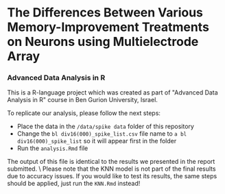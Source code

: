 # The Differences Between Various Memory-Improvement Treatments on Neurons using Multielectrode Array
### Advanced Data Analysis in R

This is a R-language project which was created as part of "Advanced Data Analysis in R" course in Ben Gurion University, Israel. 

To replicate our analysis, please follow the next steps: 
* Place the data in the `/data/spike data` folder of this repository 
* Change the `bl div16(000)_spike_list.csv` file name to `a bl div16(000)_spike_list` so it will appear first in the folder
* Run the `analysis.Rmd` file

The output of this file is identical to the results we presented in the report submitted. \ 
Please note that the KNN model is not part of the final results due to accuracy issues. If you would like to test its results, the same steps should be applied, just run the `KNN.Rmd` instead!
